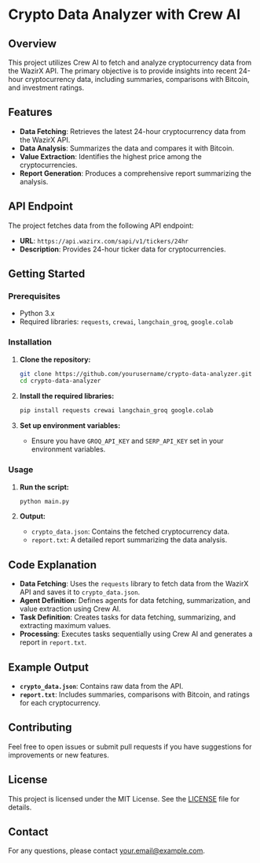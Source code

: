 # Crypto Data Analyzer with Crew AI

## Overview

This project utilizes Crew AI to fetch and analyze cryptocurrency data from the WazirX API. The primary objective is to provide insights into recent 24-hour cryptocurrency data, including summaries, comparisons with Bitcoin, and investment ratings.

## Features

- **Data Fetching**: Retrieves the latest 24-hour cryptocurrency data from the WazirX API.
- **Data Analysis**: Summarizes the data and compares it with Bitcoin.
- **Value Extraction**: Identifies the highest price among the cryptocurrencies.
- **Report Generation**: Produces a comprehensive report summarizing the analysis.

## API Endpoint

The project fetches data from the following API endpoint:

- **URL**: `https://api.wazirx.com/sapi/v1/tickers/24hr`
- **Description**: Provides 24-hour ticker data for cryptocurrencies.

## Getting Started

### Prerequisites

- Python 3.x
- Required libraries: `requests`, `crewai`, `langchain_groq`, `google.colab`

### Installation

1. **Clone the repository:**

    ```bash
    git clone https://github.com/yourusername/crypto-data-analyzer.git
    cd crypto-data-analyzer
    ```

2. **Install the required libraries:**

    ```bash
    pip install requests crewai langchain_groq google.colab
    ```

3. **Set up environment variables:**

    - Ensure you have `GROQ_API_KEY` and `SERP_API_KEY` set in your environment variables.

### Usage

1. **Run the script:**

    ```bash
    python main.py
    ```

2. **Output:**
   - `crypto_data.json`: Contains the fetched cryptocurrency data.
   - `report.txt`: A detailed report summarizing the data analysis.

## Code Explanation

- **Data Fetching**: Uses the `requests` library to fetch data from the WazirX API and saves it to `crypto_data.json`.
- **Agent Definition**: Defines agents for data fetching, summarization, and value extraction using Crew AI.
- **Task Definition**: Creates tasks for data fetching, summarizing, and extracting maximum values.
- **Processing**: Executes tasks sequentially using Crew AI and generates a report in `report.txt`.

## Example Output

- **`crypto_data.json`**: Contains raw data from the API.
- **`report.txt`**: Includes summaries, comparisons with Bitcoin, and ratings for each cryptocurrency.

## Contributing

Feel free to open issues or submit pull requests if you have suggestions for improvements or new features.

## License

This project is licensed under the MIT License. See the [LICENSE](LICENSE) file for details.

## Contact

For any questions, please contact [your.email@example.com](mailto:your.email@example.com).

